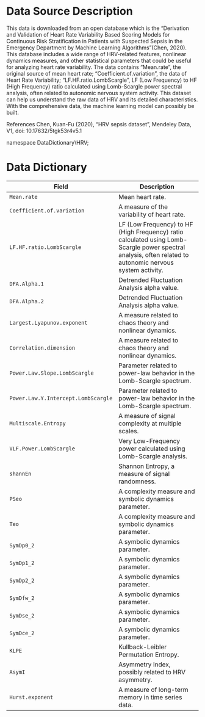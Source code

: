 # Data Source Description 
This data is downloaded from an open database which is the “Derivation and Validation of Heart Rate Variability Based Scoring Models for Continuous Risk Stratification in Patients with Suspected Sepsis in the Emergency Department by Machine Learning Algorithms”(Chen, 2020). This database includes a wide range of HRV-related features, nonlinear dynamics measures, and other statistical parameters that could be useful for analyzing heart rate variability. The data contains “Mean.rate”, the original source of mean heart rate; “Coefficient.of.variation”, the data of Heart Rate Variability; “LF.HF.ratio.LombScargle”, LF (Low Frequency) to HF (High Frequency) ratio calculated using Lomb-Scargle power spectral analysis, often related to autonomic nervous system activity.
This dataset can help us understand the raw data of HRV and its detailed characteristics. With the comprehensive data, the machine learning model can possibly be built.

References
Chen, Kuan-Fu (2020), “HRV sepsis dataset”, Mendeley Data, V1, doi: 10.17632/5tgk53r4v5.1

namespace DataDictionary\HRV;
# Data Dictionary

| Field                             | Description                                                                                     |
|-----------------------------------|-------------------------------------------------------------------------------------------------|
| `Mean.rate`                       | Mean heart rate.                                                                                |
| `Coefficient.of.variation`        | A measure of the variability of heart rate.                                                     |
| `LF.HF.ratio.LombScargle`         | LF (Low Frequency) to HF (High Frequency) ratio calculated using Lomb-Scargle power spectral analysis, often related to autonomic nervous system activity. |
| `DFA.Alpha.1`                     | Detrended Fluctuation Analysis alpha value.                                                     |
| `DFA.Alpha.2`                     | Detrended Fluctuation Analysis alpha value.                                                     |
| `Largest.Lyapunov.exponent`       | A measure related to chaos theory and nonlinear dynamics.                                       |
| `Correlation.dimension`           | A measure related to chaos theory and nonlinear dynamics.                                       |
| `Power.Law.Slope.LombScargle`     | Parameter related to power-law behavior in the Lomb-Scargle spectrum.                           |
| `Power.Law.Y.Intercept.LombScargle` | Parameter related to power-law behavior in the Lomb-Scargle spectrum.                         |
| `Multiscale.Entropy`              | A measure of signal complexity at multiple scales.                                              |
| `VLF.Power.LombScargle`           | Very Low-Frequency power calculated using Lomb-Scargle analysis.                                |
| `shannEn`                         | Shannon Entropy, a measure of signal randomness.                                                |
| `PSeo`                            | A complexity measure and symbolic dynamics parameter.                                           |
| `Teo`                             | A complexity measure and symbolic dynamics parameter.                                           |
| `SymDp0_2`                        | A symbolic dynamics parameter.                                                                  |
| `SymDp1_2`                        | A symbolic dynamics parameter.                                                                  |
| `SymDp2_2`                        | A symbolic dynamics parameter.                                                                  |
| `SymDfw_2`                        | A symbolic dynamics parameter.                                                                  |
| `SymDse_2`                        | A symbolic dynamics parameter.                                                                  |
| `SymDce_2`                        | A symbolic dynamics parameter.                                                                  |
| `KLPE`                            | Kullback-Leibler Permutation Entropy.                                                           |
| `AsymI`                           | Asymmetry Index, possibly related to HRV asymmetry.                                             |
| `Hurst.exponent`                  | A measure of long-term memory in time series data.                                              |



